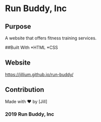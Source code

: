 # Run Buddy, Inc

## Purpose
A website that offers fitness training services. 

##Built With
*HTML
*CSS

## Website
https://jillium.github.io/run-buddy/

## Contribution
Made with ❤️  by [Jill]

### 2019 Run Buddy, Inc
